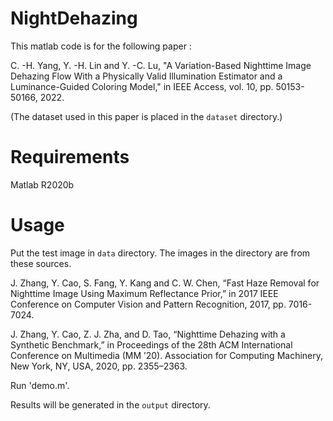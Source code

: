 # NightDehazing

This matlab code is for the following paper : 

C. -H. Yang, Y. -H. Lin and Y. -C. Lu, "A Variation-Based Nighttime Image Dehazing Flow With a Physically Valid Illumination Estimator and a Luminance-Guided Coloring Model," in IEEE Access, vol. 10, pp. 50153-50166, 2022. 

(The dataset used in this paper is placed in the `dataset` directory.)

# Requirements

Matlab R2020b

# Usage

Put the test image in `data` directory. The images in the directory are from these sources.

J. Zhang, Y. Cao, S. Fang, Y. Kang and C. W. Chen, “Fast Haze Removal for Nighttime Image Using Maximum Reflectance Prior,” in 2017 IEEE Conference on Computer Vision and Pattern Recognition, 2017, pp. 7016-7024.

J. Zhang, Y. Cao, Z. J. Zha, and D. Tao, “Nighttime Dehazing with a Synthetic Benchmark,” in Proceedings of the 28th ACM International Conference on Multimedia (MM ’20). Association for Computing Machinery, New York, NY, USA, 2020, pp. 2355–2363.

Run 'demo.m'.

Results will be generated in the `output` directory.
